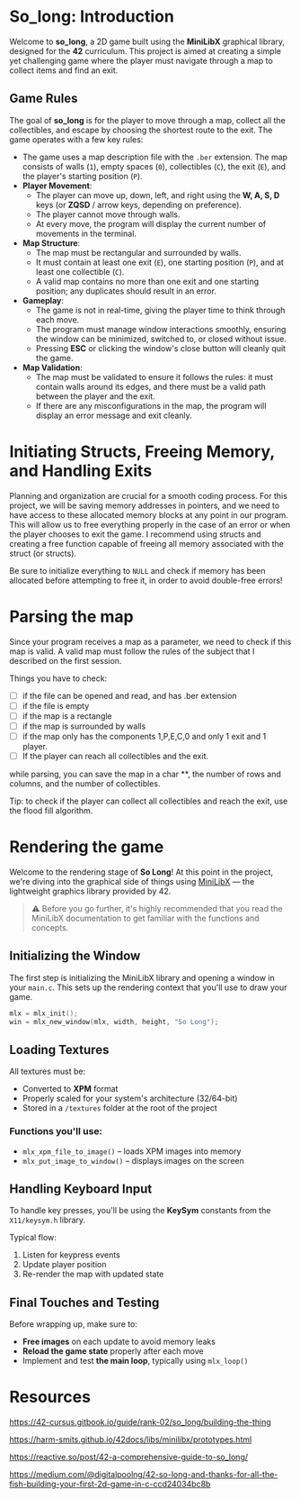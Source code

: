 # So_long: Introduction

Welcome to **so_long**, a 2D game built using the **MiniLibX** graphical library, designed for the **42** curriculum. This project is aimed at creating a simple yet challenging game where the player must navigate through a map to collect items and find an exit.

## Game Rules

The goal of **so_long** is for the player to move through a map, collect all the collectibles, and escape by choosing the shortest route to the exit. The game operates with a few key rules:

- The game uses a map description file with the `.ber` extension. The map consists of walls (`1`), empty spaces (`0`), collectibles (`C`), the exit (`E`), and the player's starting position (`P`).
- **Player Movement**:
    - The player can move up, down, left, and right using the **W, A, S, D** keys (or **ZQSD** / arrow keys, depending on preference).
    - The player cannot move through walls.
    - At every move, the program will display the current number of movements in the terminal.
- **Map Structure**:
    - The map must be rectangular and surrounded by walls.
    - It must contain at least one exit (`E`), one starting position (`P`), and at least one collectible (`C`).
    - A valid map contains no more than one exit and one starting position; any duplicates should result in an error.
- **Gameplay**:
    - The game is not in real-time, giving the player time to think through each move.
    - The program must manage window interactions smoothly, ensuring the window can be minimized, switched to, or closed without issue.
    - Pressing **ESC** or clicking the window's close button will cleanly quit the game.
- **Map Validation**:
    - The map must be validated to ensure it follows the rules: it must contain walls around its edges, and there must be a valid path between the player and the exit.
    - If there are any misconfigurations in the map, the program will display an error message and exit cleanly.

# Initiating Structs, Freeing Memory, and Handling Exits

Planning and organization are crucial for a smooth coding process. For this project, we will be saving memory addresses in pointers, and we need to have access to these allocated memory blocks at any point in our program. This will allow us to free everything properly in the case of an error or when the player chooses to exit the game. I recommend using structs and creating a free function capable of freeing all memory associated with the struct (or structs).

Be sure to initialize everything to `NULL` and check if memory has been allocated before attempting to free it, in order to avoid double-free errors!

# Parsing the map

Since your program receives a map as a parameter, we need to check if this map is valid. A valid map must follow the rules of the subject that I described on the first session.

Things you have to check:

- [ ]  if the file can be opened and read, and has .ber extension
- [ ]  if the file is empty
- [ ]  if the map is a rectangle
- [ ]  if the map is surrounded by walls
- [ ]  if the map only has the components 1,P,E,C,0 and only 1 exit and 1 player.
- [ ]  If the player can reach all collectibles and the exit.

while parsing, you can save the map in a char **, the number of rows and columns, and the number of collectibles.

Tip: to check if the player can collect all collectibles and reach the exit, use the flood fill algorithm.

# Rendering the game

Welcome to the rendering stage of **So Long**! At this point in the project, we're diving into the graphical side of things using [MiniLibX](https://harm-smits.github.io/42docs/libs/minilibx) — the lightweight graphics library provided by 42.

> ⚠️ Before you go further, it's highly recommended that you read the MiniLibX documentation to get familiar with the functions and concepts.
> 

## Initializing the Window

The first step is initializing the MiniLibX library and opening a window in your `main.c`. This sets up the rendering context that you'll use to draw your game.

```c
mlx = mlx_init();
win = mlx_new_window(mlx, width, height, "So Long");
```

## Loading Textures

All textures must be:

- Converted to **XPM** format
- Properly scaled for your system's architecture (32/64-bit)
- Stored in a `/textures` folder at the root of the project

### Functions you'll use:

- `mlx_xpm_file_to_image()` – loads XPM images into memory
- `mlx_put_image_to_window()` – displays images on the screen

## Handling Keyboard Input

To handle key presses, you'll be using the **KeySym** constants from the `X11/keysym.h` library.

Typical flow:

1. Listen for keypress events
2. Update player position
3. Re-render the map with updated state

## Final Touches and Testing

Before wrapping up, make sure to:

- **Free images** on each update to avoid memory leaks
- **Reload the game state** properly after each move
- Implement and test **the main loop**, typically using `mlx_loop()`

# Resources

https://42-cursus.gitbook.io/guide/rank-02/so_long/building-the-thing

https://harm-smits.github.io/42docs/libs/minilibx/prototypes.html

https://reactive.so/post/42-a-comprehensive-guide-to-so_long/

https://medium.com/@digitalpoolng/42-so-long-and-thanks-for-all-the-fish-building-your-first-2d-game-in-c-ccd24034bc8b
